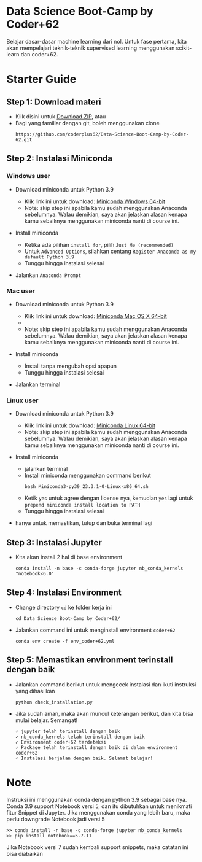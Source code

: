 #  Data Science Boot-Camp by Coder+62
Belajar dasar-dasar machine learning dari nol. Untuk fase pertama, kita akan mempelajari teknik-teknik supervised learning menggunakan scikit-learn dan coder+62.

# Starter Guide
## Step 1: Download materi
- Klik disini untuk [Download ZIP](https://codeload.github.com/WiraDKP/supervised_learning/zip/master), atau
- Bagi yang familiar dengan git, boleh menggunakan clone
    ```
    https://github.com/coderplus62/Data-Science-Boot-Camp-by-Coder-62.git
    ```

## Step 2: Instalasi Miniconda
### **Windows user**
- Download miniconda untuk Python 3.9
    - Klik link ini untuk download: [Miniconda Windows 64-bit](https://repo.anaconda.com/miniconda/Miniconda3-py39_23.3.1-0-Windows-x86_64.exe)
    - Note: skip step ini apabila kamu sudah menggunakan Anaconda sebelumnya. Walau demikian, saya akan jelaskan alasan kenapa kamu sebaiknya menggunakan miniconda nanti di course ini.

- Install miniconda
    - Ketika ada pilihan `install for`, pilih `Just Me (recommended)`
    - Untuk `Advanced Options`, silahkan centang `Register Anaconda as my default Python 3.9`
    - Tunggu hingga instalasi selesai

- Jalankan `Anaconda Prompt`

### **Mac user**
- Download miniconda untuk Python 3.9
    - Klik link ini untuk download: [Miniconda Mac OS X 64-bit](https://repo.anaconda.com/miniconda/Miniconda3-py39_23.3.1-0-MacOSX-x86_64.pkg)
    - 
    - Note: skip step ini apabila kamu sudah menggunakan Anaconda sebelumnya. Walau demikian, saya akan jelaskan alasan kenapa kamu sebaiknya menggunakan miniconda nanti di course ini.

- Install miniconda
    - Install tanpa mengubah opsi apapun
    - Tunggu hingga instalasi selesai

- Jalankan terminal

### **Linux user**
- Download miniconda untuk Python 3.9
    - Klik link ini untuk download: [Miniconda Linux 64-bit](https://repo.anaconda.com/miniconda/Miniconda3-py39_23.3.1-0-Linux-x86_64.sh)
    - Note: skip step ini apabila kamu sudah menggunakan Anaconda sebelumnya. Walau demikian, saya akan jelaskan alasan kenapa kamu sebaiknya menggunakan miniconda nanti di course ini.
    
- Install miniconda
    - jalankan terminal
    - Install miniconda menggunakan command berikut
        ```
        bash Miniconda3-py39_23.3.1-0-Linux-x86_64.sh
        ```
    - Ketik `yes` untuk agree dengan license nya, kemudian `yes` lagi untuk `prepend miniconda install location to PATH`
    - Tunggu hingga instalasi selesai
    
- hanya untuk memastikan, tutup dan buka terminal lagi

## Step 3: Instalasi Jupyter 
- Kita akan install 2 hal di base environment
    ```
    conda install -n base -c conda-forge jupyter nb_conda_kernels "notebook<6.0" 
    ```

## Step 4: Instalasi Environment
- Change directory `cd` ke folder kerja ini
    ```
    cd Data Science Boot-Camp by Coder+62/
    ```
- Jalankan command ini untuk menginstall environment `coder+62`
    ```
    conda env create -f env_coder+62.yml
    ```

## Step 5: Memastikan environment terinstall dengan baik
- Jalankan command berikut untuk mengecek instalasi dan ikuti instruksi yang dihasilkan
    ```
    python check_installation.py
    ```
- Jika sudah aman, maka akan muncul keterangan berikut, dan kita bisa mulai belajar. Semangat!
    ```
    ✓ jupyter telah terinstall dengan baik
    ✓ nb_conda_kernels telah terinstall dengan baik
    ✓ Environment coder+62 terdeteksi
    ✓ Package telah terinstall dengan baik di dalam environment coder+62
    ✓ Instalasi berjalan dengan baik. Selamat belajar!
    ```

# Note
Instruksi ini menggunakan conda dengan python 3.9 sebagai base nya. Conda 3.9 support Notebook versi 5, dan itu dibutuhkan untuk menikmati fitur Snippet di Jupyter.
Jika menggunakan conda yang lebih baru, maka perlu downgrade Notebook jadi versi 5
```
>> conda install -n base -c conda-forge jupyter nb_conda_kernels 
>> pip install notebook==5.7.11
```

Jika Notebook versi 7 sudah kembali support snippets, maka catatan ini bisa diabaikan
